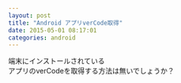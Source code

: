 ```yaml
---
layout: post
title: "Android アプリverCode取得"
date: 2015-05-01 08:17:01
categories: android
---
```

<p>端末にインストールされている<br>
アプリのverCodeを取得する方法は無いでしょうか？</p>
